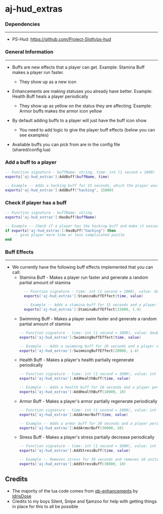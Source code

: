 # aj-hud_extras

### Dependencies
***
- PS-Hud: https://github.com/Project-Sloth/ps-hud
### General Information
***
- Buffs are new effects that a player can get. Example: Stamina Buff makes a player run faster.
  - They show up as a new icon

- Enhancements are making statuses you already have better. Example: Health Buff heals a player periodically
  - They show up as yellow on the status they are affecting. Example: Armor buffs makes the armor icon yellow

- By default adding buffs to a player will just have the buff icon show
  - You need to add logic to give the player buff effects (below you can see examples)

- Avaliable buffs you can pick from are in the config file (shared/config.lua)

### Add a buff to a player
```lua
-- Function signature - buffName: string, time: int (1 second = 1000)
exports['aj-hud_extras']:AddBuff(buffName, time)

-- Example -- Adds a hacking buff for 15 seconds, which the player would see a hacking buff icon on their screen
exports['aj-hud_extras']:AddBuff("hacking", 15000)
```

### Check if player has a buff
```lua
-- Function signature - buffName: string
exports['aj-hud_extras']:HasBuff(buffName)

-- Example -- Check if a player has the hacking buff and make it easier to hack something
if exports['aj-hud_extras']:HasBuff("hacking") then
    -- give player more time or less complicated puzzle
end
```

### Buff Effects
***

- We currently have the following buff effects implemented that you can call:
  - Stamina Buff - Makes a player run faster and generate a random partial amount of stamina
    ```lua
      -- Function signature - time: int (1 second = 1000), value: double (float)
      exports['aj-hud_extras']:StaminaBuffEffect(time, value)

      -- Example -- Adds a stamina buff for 15 seconds and a player runs 1.4 faster.
      exports['aj-hud_extras']:StaminaBuffEffect(15000, 1.4)
      ```
  - Swimming Buff - Makes a player swim faster and generate a random partial amount of stamina
    ```lua
    -- Function signature - time: int (1 second = 1000), value: double (float)
    exports['aj-hud_extras']:SwimmingBuffEffect(time, value)
    
    -- Example -- Adds a swimming buff for 20 seconds and a player swims 1.4 faster.
    exports['aj-hud_extras']:SwimmingBuffEffect(20000, 1.4)
    ```
  - Health Buff - Makes a player's health partially regenerate periodically
    ```lua
    -- Function signature - time: int (1 second = 1000), value: int
    exports['aj-hud_extras']:AddHealthBuff(time, value)
    
    -- Example -- Adds a health buff for 10 seconds and a player periodically gains 10 health.
    exports['aj-hud_extras']:AddHealthBuff(10000, 10)
    ```
  - Armor Buff - Makes a player's armor partially regenerate periodically
    ```lua
    -- Function signature - time: int (1 second = 1000), value: int
    exports['aj-hud_extras']:AddArmorBuff(time, value)
    
    -- Example -- Adds a armor buff for 30 seconds and a player periodically gains 10 armor.
    exports['aj-hud_extras']:AddArmorBuff(30000, 10)
    ```
  - Stress Buff - Makes a player's stress partially decrease periodically
    ```lua
    -- Function signature - time: int (1 second = 1000), value: int
    exports['aj-hud_extras']:AddStressBuff(time, value)
    
    -- Example -- Removes stress for 30 seconds and removes 10 units every 5 seconds
    exports['aj-hud_extras']:AddStressBuff(30000, 10)
    ```

## Credits
- The majority of the lua code comes from [qb-enhancements](https://github.com/IdrisDose/qb-enhancements) by [IdrisDose](https://github.com/IdrisDose)
- Credits to my boys Silent, Snipe and fjamzoo for help with getting things in place for this to all be possible

